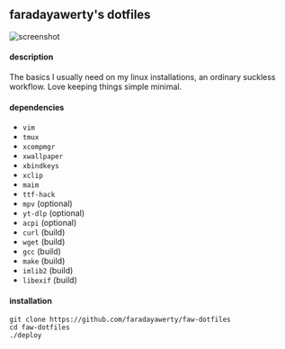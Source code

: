 
## faradayawerty's dotfiles
![screenshot](https://github.com/faradayawerty/faw-dotfiles/blob/main/screenshot.png)

#### description
The basics I usually need on my linux installations, an ordinary suckless workflow. Love keeping things simple minimal.

#### dependencies
* `vim`
* `tmux`
* `xcompmgr`
* `xwallpaper`
* `xbindkeys`
* `xclip`
* `maim`
* `ttf-hack`
* `mpv` (optional)
* `yt-dlp` (optional)
* `acpi` (optional)
* `curl` (build)
* `wget` (build)
* `gcc` (build)
* `make` (build)
* `imlib2` (build)
* `libexif` (build)

#### installation
```
git clone https://github.com/faradayawerty/faw-dotfiles
cd faw-dotfiles
./deploy
```

